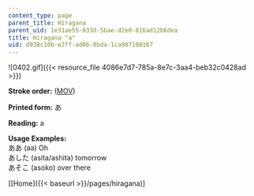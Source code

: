 ```yaml
---
content_type: page
parent_title: Hiragana
parent_uid: 1e31ae55-033d-5bae-d2e0-816ad12b6dea
title: Hiragana "a"
uid: d938c10b-e2ff-ad0b-8bda-1ca907108167
---
```


![0402.gif]({{< resource_file 4086e7d7-785a-8e7c-3aa4-beb32c0428ad >}})

**Stroke order:** ([MOV](http://www.archive.org/download/MITRES21F.01S10_HIRAGANA_CHARACTERS/0402.mov))

**Printed form:** あ

**Reading:** a

**Usage Examples:**  
ああ (aa) Oh  
あした (asita/ashita) tomorrow  
あそこ (asoko) over there

  
\[[Home]({{< baseurl >}}/pages/hiragana)\]